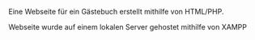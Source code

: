 Eine Webseite für ein Gästebuch erstellt mithilfe von HTML/PHP.

Webseite wurde auf einem lokalen Server gehostet mithilfe von XAMPP

